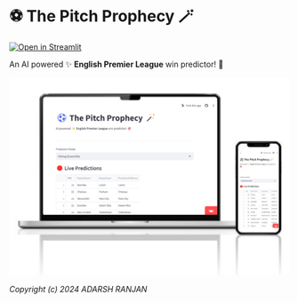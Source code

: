 # ⚽ The Pitch Prophecy 🪄

[![Open in Streamlit](https://static.streamlit.io/badges/streamlit_badge_black_white.svg)](https://pitch-prophecy.streamlit.app)

An AI powered ✨ **English Premier League** win predictor! 🎯

![image](https://github.com/saranggalada/EPL-Win-Predictor/blob/main/img/website.png?raw=true)

*Copyright (c) 2024 ADARSH RANJAN*
